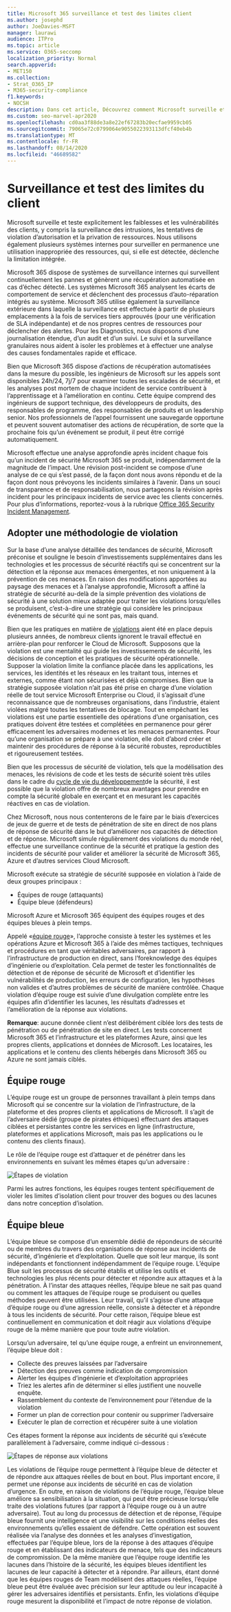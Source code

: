 ```yaml
---
title: Microsoft 365 surveillance et test des limites client
ms.author: josephd
author: JoeDavies-MSFT
manager: laurawi
audience: ITPro
ms.topic: article
ms.service: O365-seccomp
localization_priority: Normal
search.appverid:
- MET150
ms.collection:
- Strat_O365_IP
- M365-security-compliance
f1.keywords:
- NOCSH
description: Dans cet article, Découvrez comment Microsoft surveille et teste en continu les frontières des clients pour Microsoft 365.
ms.custom: seo-marvel-apr2020
ms.openlocfilehash: cd0aa3f88de3a8e22ef67283b20ecfae9959cb05
ms.sourcegitcommit: 79065e72c0799064e9055022393113dfcf40eb4b
ms.translationtype: MT
ms.contentlocale: fr-FR
ms.lasthandoff: 08/14/2020
ms.locfileid: "46689582"
---
```

# <a name="monitoring-and-testing-tenant-boundaries"></a>Surveillance et test des limites du client

Microsoft surveille et teste explicitement les faiblesses et les vulnérabilités des clients, y compris la surveillance des intrusions, les tentatives de violation d’autorisation et la privation de ressources. Nous utilisons également plusieurs systèmes internes pour surveiller en permanence une utilisation inappropriée des ressources, qui, si elle est détectée, déclenche la limitation intégrée.

Microsoft 365 dispose de systèmes de surveillance internes qui surveillent continuellement les pannes et génèrent une récupération automatisée en cas d’échec détecté. Les systèmes Microsoft 365 analysent les écarts de comportement de service et déclenchent des processus d’auto-réparation intégrés au système. Microsoft 365 utilise également la surveillance extérieure dans laquelle la surveillance est effectuée à partir de plusieurs emplacements à la fois de services tiers approuvés (pour une vérification de SLA indépendante) et de nos propres centres de ressources pour déclencher des alertes. Pour les Diagnostics, nous disposons d’une journalisation étendue, d’un audit et d’un suivi. Le suivi et la surveillance granulaires nous aident à isoler les problèmes et à effectuer une analyse des causes fondamentales rapide et efficace.

Bien que Microsoft 365 dispose d’actions de récupération automatisées dans la mesure du possible, les ingénieurs de Microsoft sur les appels sont disponibles 24h/24, 7j/7 pour examiner toutes les escalades de sécurité, et les analyses post mortem de chaque incident de service contribuent à l’apprentissage et à l’amélioration en continu. Cette équipe comprend des ingénieurs de support technique, des développeurs de produits, des responsables de programme, des responsables de produits et un leadership senior. Nos professionnels de l’appel fournissent une sauvegarde opportune et peuvent souvent automatiser des actions de récupération, de sorte que la prochaine fois qu’un événement se produit, il peut être corrigé automatiquement.

Microsoft effectue une analyse approfondie après incident chaque fois qu’un incident de sécurité Microsoft 365 se produit, indépendamment de la magnitude de l’impact. Une révision post-incident se compose d’une analyse de ce qui s’est passé, de la façon dont nous avons répondu et de la façon dont nous prévoyons les incidents similaires à l’avenir. Dans un souci de transparence et de responsabilisation, nous partageons la révision après incident pour les principaux incidents de service avec les clients concernés. Pour plus d’informations, reportez-vous à la rubrique [Office 365 Security Incident Management](https://aka.ms/Office365SIM).

## <a name="assume-breach-methodology"></a>Adopter une méthodologie de violation

Sur la base d’une analyse détaillée des tendances de sécurité, Microsoft préconise et souligne le besoin d’investissements supplémentaires dans les technologies et les processus de sécurité réactifs qui se concentrent sur la détection et la réponse aux menaces émergentes, et non uniquement à la prévention de ces menaces. En raison des modifications apportées au paysage des menaces et à l’analyse approfondie, Microsoft a affiné la stratégie de sécurité au-delà de la simple prévention des violations de sécurité à une solution mieux adaptée pour traiter les violations lorsqu’elles se produisent, c’est-à-dire une stratégie qui considère les principaux événements de sécurité qui ne sont pas, mais quand.

Bien que les pratiques en matière de [violations](https://www.microsoft.com/TrustCenter/Security/default.aspx) aient été en place depuis plusieurs années, de nombreux clients ignorent le travail effectué en arrière-plan pour renforcer le Cloud de Microsoft. Supposons que la violation est une mentalité qui guide les investissements de sécurité, les décisions de conception et les pratiques de sécurité opérationnelle. Supposer la violation limite la confiance placée dans les applications, les services, les identités et les réseaux en les traitant tous, internes et externes, comme étant non sécurisées et déjà compromises. Bien que la stratégie supposée violation n’ait pas été prise en charge d’une violation réelle de tout service Microsoft Enterprise ou Cloud, il s’agissait d’une reconnaissance que de nombreuses organisations, dans l’industrie, étaient violées malgré toutes les tentatives de blocage. Tout en empêchant les violations est une partie essentielle des opérations d’une organisation, ces pratiques doivent être testées et complétées en permanence pour gérer efficacement les adversaires modernes et les menaces permanentes. Pour qu’une organisation se prépare à une violation, elle doit d’abord créer et maintenir des procédures de réponse à la sécurité robustes, reproductibles et rigoureusement testées.

Bien que les processus de sécurité de violation, tels que la modélisation des menaces, les révisions de code et les tests de sécurité soient très utiles dans le cadre du [cycle de vie du développement](https://www.microsoft.com/securityengineering/sdl/)de la sécurité, il est possible que la violation offre de nombreux avantages pour prendre en compte la sécurité globale en exerçant et en mesurant les capacités réactives en cas de violation.

Chez Microsoft, nous nous contenterons de le faire par le biais d’exercices de jeux de guerre et de tests de pénétration de site en direct de nos plans de réponse de sécurité dans le but d’améliorer nos capacités de détection et de réponse. Microsoft simule régulièrement des violations du monde réel, effectue une surveillance continue de la sécurité et pratique la gestion des incidents de sécurité pour valider et améliorer la sécurité de Microsoft 365, Azure et d’autres services Cloud Microsoft.

Microsoft exécute sa stratégie de sécurité supposée en violation à l’aide de deux groupes principaux :
- Équipes de rouge (attaquants)
- Équipe bleue (défendeurs)

Microsoft Azure et Microsoft 365 équipent des équipes rouges et des équipes bleues à plein temps.

Appelé «[équipe rouge](https://go.microsoft.com/fwlink/?linkid=518599)», l’approche consiste à tester les systèmes et les opérations Azure et Microsoft 365 à l’aide des mêmes tactiques, techniques et procédures en tant que véritables adversaires, par rapport à l’infrastructure de production en direct, sans l’foreknowledge des équipes d’ingénierie ou d’exploitation. Cela permet de tester les fonctionnalités de détection et de réponse de sécurité de Microsoft et d’identifier les vulnérabilités de production, les erreurs de configuration, les hypothèses non valides et d’autres problèmes de sécurité de manière contrôlée. Chaque violation d’équipe rouge est suivie d’une divulgation complète entre les équipes afin d’identifier les lacunes, les résultats d’adresses et l’amélioration de la réponse aux violations.

**Remarque**: aucune donnée client n’est délibérément ciblée lors des tests de pénétration ou de pénétration de site en direct. Les tests concernent Microsoft 365 et l’infrastructure et les plateformes Azure, ainsi que les propres clients, applications et données de Microsoft. Les locataires, les applications et le contenu des clients hébergés dans Microsoft 365 ou Azure ne sont jamais ciblés.

## <a name="red-teams"></a>Équipe rouge

L’équipe rouge est un groupe de personnes travaillant à plein temps dans Microsoft qui se concentre sur la violation de l’infrastructure, de la plateforme et des propres clients et applications de Microsoft. Il s’agit de l’adversaire dédié (groupe de pirates éthiques) effectuant des attaques ciblées et persistantes contre les services en ligne (infrastructure, plateformes et applications Microsoft, mais pas les applications ou le contenu des clients finaux).

Le rôle de l’équipe rouge est d’attaquer et de pénétrer dans les environnements en suivant les mêmes étapes qu’un adversaire :
 
![Étapes de violation](../media/office-365-isolation-breach-stages.png)

Parmi les autres fonctions, les équipes rouges tentent spécifiquement de violer les limites d’isolation client pour trouver des bogues ou des lacunes dans notre conception d’isolation.

## <a name="blue-teams"></a>Équipe bleue

L’équipe bleue se compose d’un ensemble dédié de répondeurs de sécurité ou de membres du travers des organisations de réponse aux incidents de sécurité, d’ingénierie et d’exploitation. Quelle que soit leur marque, ils sont indépendants et fonctionnent indépendamment de l’équipe rouge. L’équipe Blue suit les processus de sécurité établis et utilise les outils et technologies les plus récents pour détecter et répondre aux attaques et à la pénétration. À l’instar des attaques réelles, l’équipe bleue ne sait pas quand ou comment les attaques de l’équipe rouge se produisent ou quelles méthodes peuvent être utilisées. Leur travail, qu’il s’agisse d’une attaque d’équipe rouge ou d’une agression réelle, consiste à détecter et à répondre à tous les incidents de sécurité. Pour cette raison, l’équipe bleue est continuellement en communication et doit réagir aux violations d’équipe rouge de la même manière que pour toute autre violation.

Lorsqu’un adversaire, tel qu’une équipe rouge, a enfreint un environnement, l’équipe bleue doit :

- Collecte des preuves laissées par l’adversaire
- Détection des preuves comme indication de compromission
- Alerter les équipes d’ingénierie et d’exploitation appropriées
- Triez les alertes afin de déterminer si elles justifient une nouvelle enquête.
- Rassemblement du contexte de l’environnement pour l’étendue de la violation
- Former un plan de correction pour contenir ou supprimer l’adversaire
- Exécuter le plan de correction et récupérer suite à une violation

Ces étapes forment la réponse aux incidents de sécurité qui s’exécute parallèlement à l’adversaire, comme indiqué ci-dessous :
 
![Étapes de réponse aux violations](../media/office-365-isolation-breach-response-stages.png)

Les violations de l’équipe rouge permettent à l’équipe bleue de détecter et de répondre aux attaques réelles de bout en bout. Plus important encore, il permet une réponse aux incidents de sécurité en cas de violation d’urgence. En outre, en raison de violations de l’équipe rouge, l’équipe bleue améliore sa sensibilisation à la situation, qui peut être précieuse lorsqu’elle traite des violations futures (par rapport à l’équipe rouge ou à un autre adversaire). Tout au long du processus de détection et de réponse, l’équipe bleue fournit une intelligence et une visibilité sur les conditions réelles des environnements qu’elles essaient de défendre. Cette opération est souvent réalisée via l’analyse des données et les analyses d’investigation, effectuées par l’équipe bleue, lors de la réponse à des attaques d’équipe rouge et en établissant des indicateurs de menace, tels que des indicateurs de compromission. De la même manière que l’équipe rouge identifie les lacunes dans l’histoire de la sécurité, les équipes bleues identifient les lacunes de leur capacité à détecter et à répondre. Par ailleurs, étant donné que les équipes rouges de Team modélisent des attaques réelles, l’équipe bleue peut être évaluée avec précision sur leur aptitude ou leur incapacité à gérer les adversaires identifiés et persistants. Enfin, les violations d’équipe rouge mesurent la disponibilité et l’impact de notre réponse de violation.
